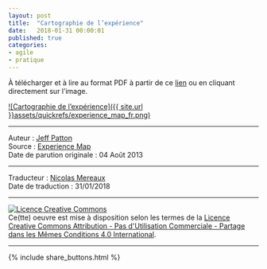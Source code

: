 ```yaml
---
layout: post
title:  "Cartographie de l’expérience"
date:   2018-01-31 00:00:01
published: true
categories: 
- agile
- pratique
---
```


À télécharger et à lire au format PDF à partir de ce [lien](https://www.dropbox.com/s/5tgehl6kwxutfif/cartographie%20de%20l%27exp%C3%A9rience.pdf?dl=0) ou en cliquant directement sur l’image.

[![Cartographie de l’expérience]({{ site.url }}assets/quickrefs/experience_map_fr.png)](https://www.dropbox.com/s/5tgehl6kwxutfif/cartographie%20de%20l%27exp%C3%A9rience.pdf?dl=0)


---  
Auteur : [Jeff Patton](http://jpattonassociates.com/about-jeff-patton/)  
Source : [Experience Map](http://jpattonassociates.com/)  
Date de parution originale : 04 Août 2013  

---
Traducteur : [Nicolas Mereaux](http://www.les-traducteurs-agiles.org/traducteurs/)  
Date de traduction : 31/01/2018  

---

<a rel="license" href="http://creativecommons.org/licenses/by-nc-sa/4.0/"><img alt="Licence Creative Commons" style="border-width:0" src="http://i.creativecommons.org/l/by-nc-sa/4.0/88x31.png" /></a><br />Ce(tte) oeuvre est mise à disposition selon les termes de la <a rel="license" href="http://creativecommons.org/licenses/by-nc-sa/4.0/">Licence Creative Commons Attribution - Pas d'Utilisation Commerciale - Partage dans les Mêmes Conditions 4.0 International</a>.

---

{% include share_buttons.html %}
